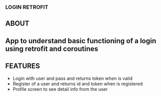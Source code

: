 ### __LOGIN RETROFIT__

## __ABOUT__

## App to understand basic functioning of a login using retrofit and coroutines

## __FEATURES__

* Login with user and pass and returns token when is valid
* Register of a user and returns id and token when is registered
* Profile screen to see detail info from the user

